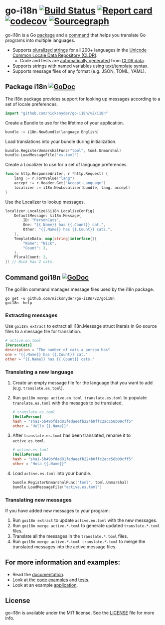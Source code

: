 # go-i18n [![Build Status](https://travis-ci.org/nicksnyder/go-i18n.svg?branch=master)](http://travis-ci.org/nicksnyder/go-i18n) [![Report card](https://goreportcard.com/badge/github.com/nicksnyder/go-i18n)](https://goreportcard.com/report/github.com/nicksnyder/go-i18n) [![codecov](https://codecov.io/gh/nicksnyder/go-i18n/branch/master/graph/badge.svg)](https://codecov.io/gh/nicksnyder/go-i18n) [![Sourcegraph](https://sourcegraph.com/github.com/nicksnyder/go-i18n/-/badge.svg)](https://sourcegraph.com/github.com/nicksnyder/go-i18n?badge)

go-i18n is a Go [package](#package-i18n) and a [command](#command-goi18n) that helps you translate Go programs into multiple languages.

- Supports [pluralized strings](http://cldr.unicode.org/index/cldr-spec/plural-rules) for all 200+ languages in the [Unicode Common Locale Data Repository (CLDR)](http://www.unicode.org/cldr/charts/28/supplemental/language_plural_rules.html).
  - Code and tests are [automatically generated](https://github.com/nicksnyder/go-i18n/tree/master/i18n/language/codegen) from [CLDR data](http://cldr.unicode.org/index/downloads).
- Supports strings with named variables using [text/template](http://golang.org/pkg/text/template/) syntax.
- Supports message files of any format (e.g. JSON, TOML, YAML).

## Package i18n [![GoDoc](http://godoc.org/github.com/nicksnyder/go-i18n?status.svg)](http://godoc.org/github.com/nicksnyder/go-i18n/v2/i18n)

The i18n package provides support for looking up messages according to a set of locale preferences.

```go
import "github.com/nicksnyder/go-i18n/v2/i18n"
```

Create a Bundle to use for the lifetime of your application.

```go
bundle := i18n.NewBundle(language.English)
```

Load translations into your bundle during initialization.

```go
bundle.RegisterUnmarshalFunc("toml", toml.Unmarshal)
bundle.LoadMessageFile("es.toml")
```

Create a Localizer to use for a set of language preferences.

```go
func(w http.ResponseWriter, r *http.Request) {
    lang := r.FormValue("lang")
    accept := r.Header.Get("Accept-Language")
    localizer := i18n.NewLocalizer(bundle, lang, accept)
}
```

Use the Localizer to lookup messages.

```go
localizer.Localize(&i18n.LocalizeConfig{
    DefaultMessage: &i18n.Message{
        ID: "PersonCats",
        One: "{{.Name}} has {{.Count}} cat.",
        Other: "{{.Name}} has {{.Count}} cats.",
    },
    TemplateData: map[string]interface{}{
        "Name": "Nick",
        "Count": 2,
    },
    PluralCount: 2,
}) // Nick has 2 cats.
```

## Command goi18n [![GoDoc](http://godoc.org/github.com/nicksnyder/go-i18n?status.svg)](http://godoc.org/github.com/nicksnyder/go-i18n/v2/goi18n)

The goi18n command manages message files used by the i18n package.

```
go get -u github.com/nicksnyder/go-i18n/v2/goi18n
goi18n -help
```

### Extracting messages

Use `goi18n extract` to extract all i18n.Message struct literals in Go source files to a message file for translation.

```toml
# active.en.toml
[PersonCats]
description = "The number of cats a person has"
one = "{{.Name}} has {{.Count}} cat."
other = "{{.Name}} has {{.Count}} cats."
```

### Translating a new language

1. Create an empty message file for the language that you want to add (e.g. `translate.es.toml`).
2. Run `goi18n merge active.en.toml translate.es.toml` to populate `translate.es.toml` with the mesages to be translated.

   ```toml
   # translate.es.toml
   [HelloPerson]
   hash = "sha1-5b49bfdad81fedaeefb224b0ffc2acc58b09cff5"
   other = "Hello {{.Name}}"
   ```

3. After `translate.es.toml` has been translated, rename it to `active.es.toml`.

   ```toml
   # active.es.toml
   [HelloPerson]
   hash = "sha1-5b49bfdad81fedaeefb224b0ffc2acc58b09cff5"
   other = "Hola {{.Name}}"
   ```

4. Load `active.es.toml` into your bundle.

   ```go
   bundle.RegisterUnmarshalFunc("toml", toml.Unmarshal)
   bundle.LoadMessageFile("active.es.toml")
   ```

### Translating new messages

If you have added new messages to your program:

1. Run `goi18n extract` to update `active.en.toml` with the new messages.
2. Run `goi18n merge active.*.toml` to generate updated `translate.*.toml` files.
3. Translate all the messages in the `translate.*.toml` files.
4. Run `goi18n merge active.*.toml translate.*.toml` to merge the translated messages into the active message files.

## For more information and examples:

- Read the [documentation](http://godoc.org/github.com/nicksnyder/go-i18n/v2/i18n).
- Look at the [code examples](https://github.com/nicksnyder/go-i18n/blob/master/v2/i18n/example_test.go) and [tests](https://github.com/nicksnyder/go-i18n/blob/master/v2/i18n/localizer_test.go).
- Look at an example [application](https://github.com/nicksnyder/go-i18n/tree/master/v2/example).

## License

go-i18n is available under the MIT license. See the [LICENSE](LICENSE) file for more info.
